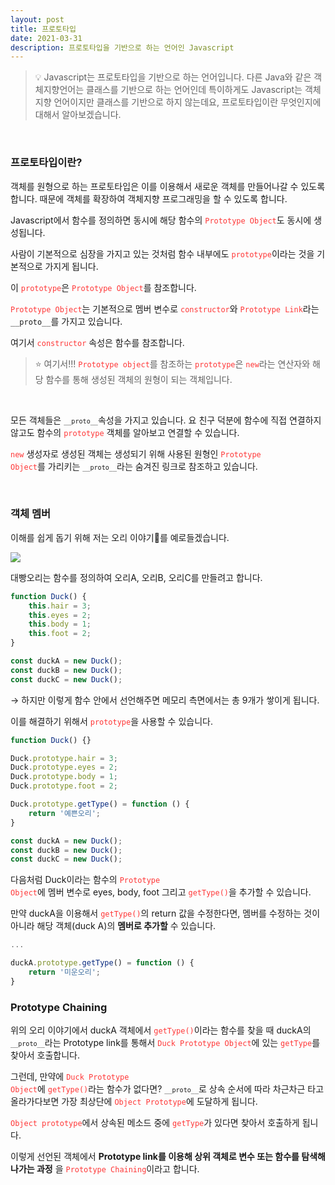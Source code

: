 ```yaml
---
layout: post
title: 프로토타입
date: 2021-03-31
description: 프로토타입을 기반으로 하는 언어인 Javascript
---
```

> 💡 Javascript는 프로토타입을 기반으로 하는 언어입니다.
다른 Java와 같은 객체지향언어는 클래스를 기반으로 하는 언어인데 특이하게도 Javascript는 객체지향 언어이지만 클래스를 기반으로 하지 않는데요, 프로토타입이란 무엇인지에 대해서 알아보겠습니다.

<br />

### 프로토타입이란?
객체를 원형으로 하는 프로토타입은 이를 이용해서 새로운 객체를 만들어나갈 수 있도록 합니다. 때문에 객체를 확장하여 객체지향 프로그래밍을 할 수 있도록 합니다.

Javascript에서 함수를 정의하면 동시에 해당 함수의 <code style="color: #FF3636;">Prototype Object</code>도 동시에 생성됩니다.

사람이 기본적으로 심장을 가지고 있는 것처럼 함수 내부에도 <code style="color: #FF3636;">prototype</code>이라는 것을 기본적으로 가지게 됩니다.

이 <code style="color: #FF3636;">prototype</code>은 <code style="color: #FF3636;">Prototype Object</code>를 참조합니다.

<code style="color: #FF3636;">Prototype Object</code>는 기본적으로 멤버 변수로 <code style="color: #FF3636;">constructor</code>와 <code style="color: #FF3636;">Prototype Link</code>라는 `__proto__`</code>를 가지고 있습니다.

여기서 <code style="color: #FF3636;">constructor</code> 속성은 함수를 참조합니다.

<blockquote>
	⭐️ 여기서!!! <code style="color: #FF3636;">Prototype object</code>를 참조하는 <code style="color: #FF3636;">prototype</code>은 <code style="color: #FF3636;">new</code>라는 연산자와 해당 함수를 통해 생성된 객체의 원형이 되는 객체입니다.
</blockquote>

<br />

모든 객체들은 <code>`__proto__`</code>속성을 가지고 있습니다.  요 친구 덕분에 함수에 직접 연결하지 않고도 함수의 <code style="color: #FF3636;">prototype</code> 객체를 알아보고 연결할 수 있습니다.

<code style="color: #FF3636;">new</code> 생성자로 생성된 객체는 생성되기 위해 사용된 원형인 <code style="color: #FF3636;">Prototype Object</code>를 가리키는 <code>`__proto__`</code>라는 숨겨진 링크로 참조하고 있습니다.

<br />

### 객체 멤버
이해를 쉽게 돕기 위해 저는 오리 이야기🐥를 예로들겠습니다.
<div class="img_row">
	<img class="col three" src="{{ site.baseurl }}/img/prototype01.jpg">
</div>

대빵오리는 함수를 정의하여 오리A, 오리B, 오리C를 만들려고 합니다.
```javascript
function Duck() {
	this.hair = 3;
	this.eyes = 2;
	this.body = 1;
	this.foot = 2;
}

const duckA = new Duck();
const duckB = new Duck();
const duckC = new Duck();
```
→ 하지만 이렇게 함수 안에서 선언해주면 메모리 측면에서는 총 9개가 쌓이게 됩니다.

이를 해결하기 위해서 <code style="color: #FF3636;">prototype</code>을 사용할 수 있습니다.

```javascript
function Duck() {}

Duck.prototype.hair = 3;
Duck.prototype.eyes = 2;
Duck.prototype.body = 1;
Duck.prototype.foot = 2;

Duck.prototype.getType() = function () {
	return '예쁜오리';
}

const duckA = new Duck();
const duckB = new Duck();
const duckC = new Duck();
```

다음처럼 Duck이라는 함수의 <code style="color: #FF3636;">Prototype Object</code>에 멤버 변수로 eyes, body, foot 그리고 <code style="color: #FF3636;">getType()</code>을 추가할 수 있습니다.


만약 duckA을 이용해서 <code style="color: #FF3636;">getType()</code>의 return 값을 수정한다면, 멤버를 수정하는 것이 아니라 해당 객체(duck A)의 **멤버로 추가할** 수 있습니다.
```javascript
...

duckA.prototype.getType() = function () {
	return '미운오리';
}
```

### Prototype Chaining

위의 오리 이야기에서 duckA 객체에서 <code style="color: #FF3636;">getType()</code>이라는 함수를 찾을 때 duckA의 <code>`__proto__`</code>라는 Prototype link를 통해서 <code style="color: #FF3636;">Duck Prototype Object</code>에 있는 <code style="color: #FF3636;">getType</code>를 찾아서 호출합니다.

그런데, 만약에 <code style="color: #FF3636;">Duck Prototype Object</code>에 <code style="color: #FF3636;">getType()</code>라는 함수가 없다면? <code>`__proto__`</code>로 상속 순서에 따라 차근차근 타고 올라가다보면 가장 최상단에 <code style="color: #FF3636;">Object Prototype</code>에 도달하게 됩니다.

<code style="color: #FF3636;">Object prototype</code>에서 상속된 메소드 중에 <code style="color: #FF3636;">getType</code>가 있다면 찾아서 호출하게 됩니다.

이렇게 선언된 객체에서 **Prototype link를 이용해 상위 객체로 변수 또는 함수를 탐색해나가는 과정** 을 <code style="color: #FF3636;">Prototype Chaining</code>이라고 합니다.
